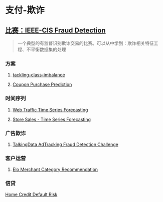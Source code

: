 # 支付-欺诈
## [比赛：IEEE-CIS Fraud Detection](https://www.kaggle.com/competitions/ieee-fraud-detection/code )
> 一个典型的有监督识别欺诈交易的比赛。可以从中学到：欺诈相关特征工程、不平衡数据集的处理

### 方案
1. [tackling-class-imbalance](https://www.kaggle.com/code/shahules/tackling-class-imbalance '降维以后的效果看着贼好')</br>


1. [Coupon Purchase Prediction](https://www.kaggle.com/competitions/coupon-purchase-prediction/data 'Predict which coupons a customer will buy')</br>


### 时间序列
1. [Web Traffic Time Series Forecasting](https://www.kaggle.com/competitions/web-traffic-time-series-forecasting/code?competitionId=6768&sortBy=voteCount 'Forecast future traffic to Wikipedia pages')</br>

1. [Store Sales - Time Series Forecasting](https://www.kaggle.com/competitions/store-sales-time-series-forecasting/code?competitionId=29781&sortBy=voteCount 'Use machine learning to predict grocery sales')</br>








### 广告欺诈
1. [TalkingData AdTracking Fraud Detection Challenge](https://www.kaggle.com/competitions/talkingdata-adtracking-fraud-detection 'Can you detect fraudulent click traffic for mobile app ads?')</br>


### 客户运营
1. [Elo Merchant Category Recommendation](https://www.kaggle.com/competitions/elo-merchant-category-recommendation/data 'Help understand customer loyalty')</br>


### 信贷
[Home Credit Default Risk](https://www.kaggle.com/competitions/home-credit-default-risk/data 'Can you predict how capable each applicant is of repaying a loan?')</br>





 



